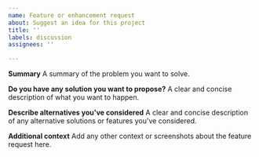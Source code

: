 ```yaml
---
name: Feature or enhancement request
about: Suggest an idea for this project
title: ''
labels: discussion
assignees: ''

---
```


**Summary**
A summary of the problem you want to solve.

**Do you have any solution you want to propose?**
A clear and concise description of what you want to happen.

**Describe alternatives you've considered**
A clear and concise description of any alternative solutions or features you've considered.

**Additional context**
Add any other context or screenshots about the feature request here.
